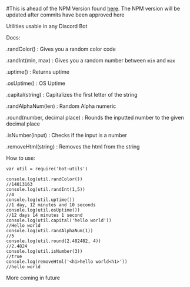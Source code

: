 #This is ahead of the NPM Version found [here](https://npmjs.com/package/bot-utils). The NPM version will be updated after commits have been approved here

Utilities usable in any Discord Bot

Docs:

.randColor() : Gives you a random color code

.randInt(min, max) : Gives you a random number between `min` and `max`

.uptime() : Returns uptime

.osUptime() : OS Uptime

.capital(string) : Capitalizes the first letter of the string

.randAlphaNum(len) : Random Alpha numeric

.round(number, decimal place) : Rounds the inputted number to the given decimal place

.isNumber(input) : Checks if the input is a number

.removeHtml(string) : Removes the html from the string

How to use:

```
var util = require('bot-utils')

console.log(util.randColor())
//14013163
console.log(util.randInt(1,5))
//4
console.log(util.uptime())
//1 day, 12 minutes and 10 seconds
console.log(util.osUptime())
//12 days 14 minutes 1 second
console.log(util.capital('hello world'))
//Hello world
console.log(util.randAlphaNum(1))
//5
console.log(util.round(2.482482, 4))
//2.4824
console.log(util.isNumber(3))
//true
console.log(removeHtml('<h1>hello world<h1>'))
//hello world
```

More coming in future

